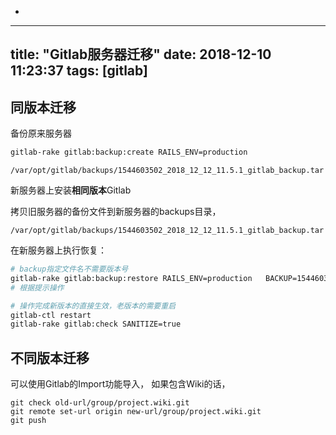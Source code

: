 +
---
title:  "Gitlab服务器迁移"
date:   2018-12-10 11:23:37
tags:   [gitlab]
---

## 同版本迁移

备份原来服务器
```sh
gitlab-rake gitlab:backup:create RAILS_ENV=production
```
```
/var/opt/gitlab/backups/1544603502_2018_12_12_11.5.1_gitlab_backup.tar
```

新服务器上安装**相同版本**Gitlab

拷贝旧服务器的备份文件到新服务器的backups目录，
```
/var/opt/gitlab/backups/1544603502_2018_12_12_11.5.1_gitlab_backup.tar
```

在新服务器上执行恢复：
```sh
# backup指定文件名不需要版本号
gitlab-rake gitlab:backup:restore RAILS_ENV=production   BACKUP=1544603502_2018_12_12
# 根据提示操作

# 操作完成新版本的直接生效，老版本的需要重启
gitlab-ctl restart
gitlab-rake gitlab:check SANITIZE=true
```

## 不同版本迁移

可以使用Gitlab的Import功能导入，
如果包含Wiki的话，

```
git check old-url/group/project.wiki.git
git remote set-url origin new-url/group/project.wiki.git
git push
```
